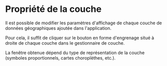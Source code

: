 # Propriété de la couche

Il est possible de modifier les paramètres d'affichage de chaque couche de données géographiques
ajoutée dans l'application.

Pour cela, il suffit de cliquer sur le bouton en forme d'engrenage situé à droite de chaque couche dans le gestionnaire de couche.

La fenêtre obtenue dépend du type de représentation de la couche (symboles proportionnels, cartes choroplèthes, etc.).

<ZoomImg
    src="/layer-settings-default.png"
    alt="Paramètres de la couche (représentation par défaut)"
    caption="Paramètres de la couche (représentation par défaut)"
/>

<ZoomImg
    src="/layer-settings-choropleth.png"
    alt="Paramètres de la couche (représentation choroplèthe)"
    caption="Paramètres de la couche (représentation choroplèthe)"
/>